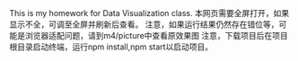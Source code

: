 This is my homework for Data Visualization class.
本网页需要全屏打开，如果显示不全，可调至全屏并刷新后查看。
注意，如果运行结果仍然存在错位等，可能是浏览器适配问题，请到m4/picture中查看原效果图
注意，下载项目后在项目根目录启动终端，运行npm install,npm start以启动项目。

